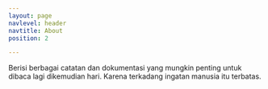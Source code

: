 ```yaml
---
layout: page
navlevel: header
navtitle: About
position: 2

---
```


Berisi berbagai catatan dan dokumentasi yang mungkin penting untuk dibaca lagi dikemudian hari. Karena terkadang ingatan manusia itu terbatas.
